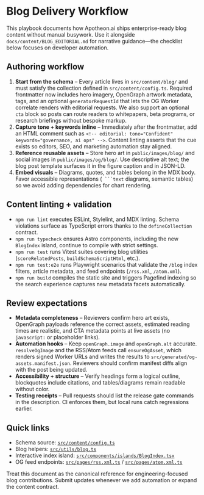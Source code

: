 # Blog Delivery Workflow

This playbook documents how Apotheon.ai ships enterprise-ready blog content without manual busywork. Use it alongside `docs/content/BLOG_EDITORIAL.md` for narrative guidance—the checklist below focuses on developer automation.

## Authoring workflow

1. **Start from the schema** – Every article lives in `src/content/blog/` and must satisfy the collection defined in `src/content/config.ts`. Required frontmatter now includes hero imagery, OpenGraph artwork metadata, tags, and an optional `generatorRequestId` that lets the OG Worker correlate renders with editorial requests. We also support an optional `cta` block so posts can route readers to whitepapers, beta programs, or research briefings without bespoke markup.
2. **Capture tone + keywords inline** – Immediately after the frontmatter, add an HTML comment such as `<!-- editorial: tone="Confident" keywords="governance, ai ops" -->`. Content linting asserts that the cue exists so editors, SEO, and marketing automation stay aligned.
3. **Reference reusable assets** – Store hero art in `public/images/blog/` and social images in `public/images/og/blog/`. Use descriptive alt text; the blog post template surfaces it in the figure caption and in JSON-LD.
4. **Embed visuals** – Diagrams, quotes, and tables belong in the MDX body. Favor accessible representations (` ```text` diagrams, semantic tables) so we avoid adding dependencies for chart rendering.

## Content linting + validation

- `npm run lint` executes ESLint, Stylelint, and MDX linting. Schema violations surface as TypeScript errors thanks to the `defineCollection` contract.
- `npm run typecheck` ensures Astro components, including the new `BlogIndex` island, continue to compile with strict settings.
- `npm run test` runs Vitest suites covering blog utilities (`scoreRelatedPosts`, `buildSchemaScriptHtml`, etc.).
- `npm run test:e2e` runs Playwright scenarios that validate the `/blog` index filters, article metadata, and feed endpoints (`/rss.xml`, `/atom.xml`).
- `npm run build` compiles the static site and triggers Pagefind indexing so the search experience captures new metadata facets automatically.

## Review expectations

- **Metadata completeness** – Reviewers confirm hero art exists, OpenGraph payloads reference the correct assets, estimated reading times are realistic, and CTA metadata points at live assets (no `javascript:` or placeholder links).
- **Automation hooks** – Keep `openGraph.image` and `openGraph.alt` accurate. `resolveOgImage` and the RSS/Atom feeds call `ensureOgAsset`, which renders signed Worker URLs and writes the results to `src/generated/og-assets.manifest.json`. Reviewers should confirm manifest diffs align with the post being updated.
- **Accessibility + structure** – Verify headings form a logical outline, blockquotes include citations, and tables/diagrams remain readable without color.
- **Testing receipts** – Pull requests should list the release gate commands in the description. CI enforces them, but local runs catch regressions earlier.

## Quick links

- Schema source: [`src/content/config.ts`](../../src/content/config.ts)
- Blog helpers: [`src/utils/blog.ts`](../../src/utils/blog.ts)
- Interactive index island: [`src/components/islands/BlogIndex.tsx`](../../src/components/islands/BlogIndex.tsx)
- OG feed endpoints: [`src/pages/rss.xml.ts`](../../src/pages/rss.xml.ts) / [`src/pages/atom.xml.ts`](../../src/pages/atom.xml.ts)

Treat this document as the canonical reference for engineering-focused blog contributions. Submit updates whenever we add automation or expand the content contract.
